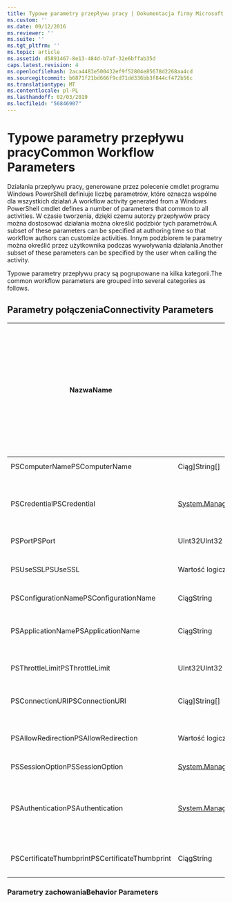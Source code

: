 ```yaml
---
title: Typowe parametry przepływu pracy | Dokumentacja firmy Microsoft
ms.custom: ''
ms.date: 09/12/2016
ms.reviewer: ''
ms.suite: ''
ms.tgt_pltfrm: ''
ms.topic: article
ms.assetid: d5891467-8e13-484d-b7af-32e6bffab35d
caps.latest.revision: 4
ms.openlocfilehash: 2aca4483e500432ef9f52804e85678d2268aa4cd
ms.sourcegitcommit: b6871f21bd666f9cd71dd336bb3f844cf472b56c
ms.translationtype: MT
ms.contentlocale: pl-PL
ms.lasthandoff: 02/03/2019
ms.locfileid: "56846907"
---
```

# <a name="common-workflow-parameters"></a><span data-ttu-id="863e1-102">Typowe parametry przepływu pracy</span><span class="sxs-lookup"><span data-stu-id="863e1-102">Common Workflow Parameters</span></span>

<span data-ttu-id="863e1-103">Działania przepływu pracy, generowane przez polecenie cmdlet programu Windows PowerShell definiuje liczbę parametrów, które oznacza wspólne dla wszystkich działań.</span><span class="sxs-lookup"><span data-stu-id="863e1-103">A workflow activity generated from a Windows PowerShell cmdlet  defines a number of parameters that common to all activities.</span></span> <span data-ttu-id="863e1-104">W czasie tworzenia, dzięki czemu autorzy przepływów pracy można dostosować działania można określić podzbiór tych parametrów.</span><span class="sxs-lookup"><span data-stu-id="863e1-104">A subset of these parameters can be specified at authoring time so that workflow authors can customize activities.</span></span> <span data-ttu-id="863e1-105">Innym podzbiorem te parametry można określić przez użytkownika podczas wywoływania działania.</span><span class="sxs-lookup"><span data-stu-id="863e1-105">Another subset of these parameters can be specified by the user when calling the activity.</span></span>

<span data-ttu-id="863e1-106">Typowe parametry przepływu pracy są pogrupowane na kilka kategorii.</span><span class="sxs-lookup"><span data-stu-id="863e1-106">The common workflow parameters are grouped into several categories as follows.</span></span>

## <a name="connectivity-parameters"></a><span data-ttu-id="863e1-107">Parametry połączenia</span><span class="sxs-lookup"><span data-stu-id="863e1-107">Connectivity Parameters</span></span>

|<span data-ttu-id="863e1-108">Nazwa</span><span class="sxs-lookup"><span data-stu-id="863e1-108">Name</span></span>|<span data-ttu-id="863e1-109">Typ</span><span class="sxs-lookup"><span data-stu-id="863e1-109">Type</span></span>|<span data-ttu-id="863e1-110">Opis</span><span class="sxs-lookup"><span data-stu-id="863e1-110">Description</span></span>|<span data-ttu-id="863e1-111">Może być określony przez użytkownika końcowego w czasie wykonywania?</span><span class="sxs-lookup"><span data-stu-id="863e1-111">Can be specified by end user at execution time?</span></span>|<span data-ttu-id="863e1-112">Można określić przez autora przepływu pracy w czasie tworzenia?</span><span class="sxs-lookup"><span data-stu-id="863e1-112">Can be specified by workflow author at authoring time?</span></span>|<span data-ttu-id="863e1-113">Można określić przez autora przepływu pracy przy konkretyzacji?</span><span class="sxs-lookup"><span data-stu-id="863e1-113">Can be specified by workflow author at instantiation?</span></span>|
|----------|----------|-----------------|-----------------------------------------------------|------------------------------------------------------------|-----------------------------------------------------------|
|<span data-ttu-id="863e1-114">PSComputerName</span><span class="sxs-lookup"><span data-stu-id="863e1-114">PSComputerName</span></span>|<span data-ttu-id="863e1-115">Ciąg]</span><span class="sxs-lookup"><span data-stu-id="863e1-115">String[]</span></span>|<span data-ttu-id="863e1-116">Lista nazw komputerów, dla których można uruchomić zadania.</span><span class="sxs-lookup"><span data-stu-id="863e1-116">A list of computer names for which to launch jobs.</span></span>|<span data-ttu-id="863e1-117">Tak</span><span class="sxs-lookup"><span data-stu-id="863e1-117">Yes</span></span>|<span data-ttu-id="863e1-118">Yes</span><span class="sxs-lookup"><span data-stu-id="863e1-118">Yes</span></span>|<span data-ttu-id="863e1-119">Tak</span><span class="sxs-lookup"><span data-stu-id="863e1-119">Yes</span></span>|
|<span data-ttu-id="863e1-120">PSCredential</span><span class="sxs-lookup"><span data-stu-id="863e1-120">PSCredential</span></span>|[<span data-ttu-id="863e1-121">System.Management.Automation.Pscredential</span><span class="sxs-lookup"><span data-stu-id="863e1-121">System.Management.Automation.Pscredential</span></span>](/dotnet/api/System.Management.Automation.PSCredential)|<span data-ttu-id="863e1-122">Poświadczenia uwierzytelniania do użycia do logowania się do określonych przez parametr PSComputerName komputerów.</span><span class="sxs-lookup"><span data-stu-id="863e1-122">The authentication credential to use to login to the computers specified by the PSComputerName parameter.</span></span> <span data-ttu-id="863e1-123">Ten parametr jest prawidłowy tylko wtedy, gdy określono PSComputerName.</span><span class="sxs-lookup"><span data-stu-id="863e1-123">This parameter is valid only if PSComputerName is specified.</span></span>|<span data-ttu-id="863e1-124">Tak</span><span class="sxs-lookup"><span data-stu-id="863e1-124">Yes</span></span>|<span data-ttu-id="863e1-125">Yes</span><span class="sxs-lookup"><span data-stu-id="863e1-125">Yes</span></span>|<span data-ttu-id="863e1-126">Tak</span><span class="sxs-lookup"><span data-stu-id="863e1-126">Yes</span></span>|
|<span data-ttu-id="863e1-127">PSPort</span><span class="sxs-lookup"><span data-stu-id="863e1-127">PSPort</span></span>|<span data-ttu-id="863e1-128">UInt32</span><span class="sxs-lookup"><span data-stu-id="863e1-128">UInt32</span></span>|<span data-ttu-id="863e1-129">Port, który ma być używany do uruchamiania przepływu pracy.</span><span class="sxs-lookup"><span data-stu-id="863e1-129">The port to be used to run the workflow.</span></span>|<span data-ttu-id="863e1-130">Tak</span><span class="sxs-lookup"><span data-stu-id="863e1-130">Yes</span></span>|<span data-ttu-id="863e1-131">Yes</span><span class="sxs-lookup"><span data-stu-id="863e1-131">Yes</span></span>|<span data-ttu-id="863e1-132">Tak</span><span class="sxs-lookup"><span data-stu-id="863e1-132">Yes</span></span>|
|<span data-ttu-id="863e1-133">PSUseSSL</span><span class="sxs-lookup"><span data-stu-id="863e1-133">PSUseSSL</span></span>|<span data-ttu-id="863e1-134">Wartość logiczna</span><span class="sxs-lookup"><span data-stu-id="863e1-134">Boolean</span></span>|<span data-ttu-id="863e1-135">Użyj protokołu Secure Sockets Layer (SSL), aby nawiązać bezpiecznego połączenia z komputerem zdalnym, aby uruchomić przepływ pracy.</span><span class="sxs-lookup"><span data-stu-id="863e1-135">Use Secure Sockets Layer (SSL) protocol to establish a secure connection to the remote computer to run the workflow.</span></span>|<span data-ttu-id="863e1-136">Tak</span><span class="sxs-lookup"><span data-stu-id="863e1-136">Yes</span></span>|<span data-ttu-id="863e1-137">Yes</span><span class="sxs-lookup"><span data-stu-id="863e1-137">Yes</span></span>|<span data-ttu-id="863e1-138">Tak</span><span class="sxs-lookup"><span data-stu-id="863e1-138">Yes</span></span>|
|<span data-ttu-id="863e1-139">PSConfigurationName</span><span class="sxs-lookup"><span data-stu-id="863e1-139">PSConfigurationName</span></span>|<span data-ttu-id="863e1-140">Ciąg</span><span class="sxs-lookup"><span data-stu-id="863e1-140">String</span></span>|<span data-ttu-id="863e1-141">Konfiguracja sesji używane do uruchamiania przepływu pracy.</span><span class="sxs-lookup"><span data-stu-id="863e1-141">The session configuration used to run the workflow.</span></span>|<span data-ttu-id="863e1-142">Tak</span><span class="sxs-lookup"><span data-stu-id="863e1-142">Yes</span></span>|<span data-ttu-id="863e1-143">Yes</span><span class="sxs-lookup"><span data-stu-id="863e1-143">Yes</span></span>|<span data-ttu-id="863e1-144">Tak</span><span class="sxs-lookup"><span data-stu-id="863e1-144">Yes</span></span>|
|<span data-ttu-id="863e1-145">PSApplicationName</span><span class="sxs-lookup"><span data-stu-id="863e1-145">PSApplicationName</span></span>|<span data-ttu-id="863e1-146">Ciąg</span><span class="sxs-lookup"><span data-stu-id="863e1-146">String</span></span>|<span data-ttu-id="863e1-147">Aplikacja część nazwy połączenia identyfikatora URI w celu wykonywania przepływu pracy.</span><span class="sxs-lookup"><span data-stu-id="863e1-147">The application name portion of the connection URI for the workflow execution.</span></span> <span data-ttu-id="863e1-148">Użyj tego parametru, tylko wtedy, gdy nie korzystasz z parametru ConnectionURI.</span><span class="sxs-lookup"><span data-stu-id="863e1-148">Use this parameter only when you are not using the ConnectionURI parameter.</span></span>|<span data-ttu-id="863e1-149">Tak</span><span class="sxs-lookup"><span data-stu-id="863e1-149">Yes</span></span>|<span data-ttu-id="863e1-150">Yes</span><span class="sxs-lookup"><span data-stu-id="863e1-150">Yes</span></span>|<span data-ttu-id="863e1-151">Tak</span><span class="sxs-lookup"><span data-stu-id="863e1-151">Yes</span></span>|
|<span data-ttu-id="863e1-152">PSThrottleLimit</span><span class="sxs-lookup"><span data-stu-id="863e1-152">PSThrottleLimit</span></span>|<span data-ttu-id="863e1-153">UInt32</span><span class="sxs-lookup"><span data-stu-id="863e1-153">UInt32</span></span>|<span data-ttu-id="863e1-154">Maksymalna liczba jednoczesnych połączeń, które można ustanowić w celu uruchomienia przepływu pracy.</span><span class="sxs-lookup"><span data-stu-id="863e1-154">The maximum number of concurrent connections that can be established to run the workflow.</span></span>|<span data-ttu-id="863e1-155">Tak</span><span class="sxs-lookup"><span data-stu-id="863e1-155">Yes</span></span>|<span data-ttu-id="863e1-156">TBD</span><span class="sxs-lookup"><span data-stu-id="863e1-156">TBD</span></span>|<span data-ttu-id="863e1-157">Tak</span><span class="sxs-lookup"><span data-stu-id="863e1-157">Yes</span></span>|
|<span data-ttu-id="863e1-158">PSConnectionURI</span><span class="sxs-lookup"><span data-stu-id="863e1-158">PSConnectionURI</span></span>|<span data-ttu-id="863e1-159">Ciąg]</span><span class="sxs-lookup"><span data-stu-id="863e1-159">String[]</span></span>|<span data-ttu-id="863e1-160">Tablica pełną identyfikatory URI, które określ punkty końcowe dla interaktywnych sesji używane do uruchamiania przepływu pracy.</span><span class="sxs-lookup"><span data-stu-id="863e1-160">An array of fully-qualified URIs that specify the endpoints for the interactive sessions used to run the workflow.</span></span>|<span data-ttu-id="863e1-161">Tak</span><span class="sxs-lookup"><span data-stu-id="863e1-161">Yes</span></span>|<span data-ttu-id="863e1-162">Yes</span><span class="sxs-lookup"><span data-stu-id="863e1-162">Yes</span></span>|<span data-ttu-id="863e1-163">Tak</span><span class="sxs-lookup"><span data-stu-id="863e1-163">Yes</span></span>|
|<span data-ttu-id="863e1-164">PSAllowRedirection</span><span class="sxs-lookup"><span data-stu-id="863e1-164">PSAllowRedirection</span></span>|<span data-ttu-id="863e1-165">Wartość logiczna</span><span class="sxs-lookup"><span data-stu-id="863e1-165">Boolean</span></span>|<span data-ttu-id="863e1-166">Określa, czy w celu umożliwienia przekierowania tego połączenia do alternatywnego identyfikatora URI, aby uruchomić przepływ pracy.</span><span class="sxs-lookup"><span data-stu-id="863e1-166">Specifies whether to allow redirection of this connection to an alternate URI to run the workflow.</span></span>|<span data-ttu-id="863e1-167">Tak</span><span class="sxs-lookup"><span data-stu-id="863e1-167">Yes</span></span>|<span data-ttu-id="863e1-168">Yes</span><span class="sxs-lookup"><span data-stu-id="863e1-168">Yes</span></span>|<span data-ttu-id="863e1-169">Tak</span><span class="sxs-lookup"><span data-stu-id="863e1-169">Yes</span></span>|
|<span data-ttu-id="863e1-170">PSSessionOption</span><span class="sxs-lookup"><span data-stu-id="863e1-170">PSSessionOption</span></span>|[<span data-ttu-id="863e1-171">System.Management.Automation.Remoting.Pssessionoption</span><span class="sxs-lookup"><span data-stu-id="863e1-171">System.Management.Automation.Remoting.Pssessionoption</span></span>](/dotnet/api/System.Management.Automation.Remoting.PSSessionOption)|<span data-ttu-id="863e1-172">Zaawansowane opcje sesji używane do uruchamiania przepływu pracy.</span><span class="sxs-lookup"><span data-stu-id="863e1-172">Advanced options for the session used to run the workflow.</span></span>|<span data-ttu-id="863e1-173">Tak</span><span class="sxs-lookup"><span data-stu-id="863e1-173">Yes</span></span>|<span data-ttu-id="863e1-174">Yes</span><span class="sxs-lookup"><span data-stu-id="863e1-174">Yes</span></span>|<span data-ttu-id="863e1-175">Tak</span><span class="sxs-lookup"><span data-stu-id="863e1-175">Yes</span></span>|
|<span data-ttu-id="863e1-176">PSAuthentication</span><span class="sxs-lookup"><span data-stu-id="863e1-176">PSAuthentication</span></span>|[<span data-ttu-id="863e1-177">System.Management.Automation.Runspaces.Authenticationmechanism</span><span class="sxs-lookup"><span data-stu-id="863e1-177">System.Management.Automation.Runspaces.Authenticationmechanism</span></span>](/dotnet/api/System.Management.Automation.Runspaces.AuthenticationMechanism)|<span data-ttu-id="863e1-178">Wartość [System.Management.Automation.Runspaces.Authenticationmechanism](/dotnet/api/System.Management.Automation.Runspaces.AuthenticationMechanism) wyliczenie, które określa mechanizm uwierzytelniania używany do uwierzytelniania poświadczeń użytkownika.</span><span class="sxs-lookup"><span data-stu-id="863e1-178">A value of the [System.Management.Automation.Runspaces.Authenticationmechanism](/dotnet/api/System.Management.Automation.Runspaces.AuthenticationMechanism) enumeration that specifies the authentication mechanism used to authenticate the user's credentials.</span></span>|<span data-ttu-id="863e1-179">Tak</span><span class="sxs-lookup"><span data-stu-id="863e1-179">Yes</span></span>|<span data-ttu-id="863e1-180">Yes</span><span class="sxs-lookup"><span data-stu-id="863e1-180">Yes</span></span>|<span data-ttu-id="863e1-181">Tak</span><span class="sxs-lookup"><span data-stu-id="863e1-181">Yes</span></span>|
|<span data-ttu-id="863e1-182">PSCertificateThumbprint</span><span class="sxs-lookup"><span data-stu-id="863e1-182">PSCertificateThumbprint</span></span>|<span data-ttu-id="863e1-183">Ciąg</span><span class="sxs-lookup"><span data-stu-id="863e1-183">String</span></span>|<span data-ttu-id="863e1-184">Cyfrowego certyfikatu klucza publicznego (X509) konta użytkownika, który ma uprawnienia do uruchamiania przepływu pracy.</span><span class="sxs-lookup"><span data-stu-id="863e1-184">The digital public key certificate (X509) of a user account that has permission to run the workflow.</span></span>|<span data-ttu-id="863e1-185">Tak</span><span class="sxs-lookup"><span data-stu-id="863e1-185">Yes</span></span>|<span data-ttu-id="863e1-186">Yes</span><span class="sxs-lookup"><span data-stu-id="863e1-186">Yes</span></span>|<span data-ttu-id="863e1-187">Tak</span><span class="sxs-lookup"><span data-stu-id="863e1-187">Yes</span></span>|

### <a name="behavior-parameters"></a><span data-ttu-id="863e1-188">Parametry zachowania</span><span class="sxs-lookup"><span data-stu-id="863e1-188">Behavior Parameters</span></span>